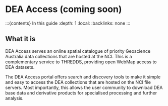 # DEA Access (coming soon)

:::{contents} In this guide
:depth: 1
:local:
:backlinks: none
:::

## What it is

DEA Access serves an online spatial catalogue of priority Geoscience Australia data collections that are hosted at the NCI. This is a complementary service to THREDDS, providing open WebMap access to DEA datasets.

The DEA Access portal offers search and discovery tools to make it simple and easy to access the DEA collections that are hosted on the NCI file servers. Most importantly, this allows the user community to download DEA base data and derivative products for specialised processing and further analysis.
